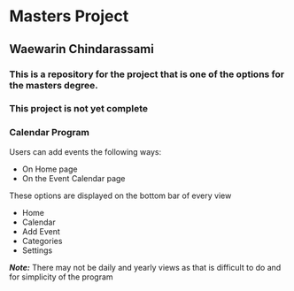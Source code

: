 # Masters Project

## Waewarin Chindarassami

### This is a repository for the project that is one of the options for the masters degree.
### This project is not yet complete

### Calendar Program

Users can add events the following ways:
* On Home page
* On the Event Calendar page

These options are displayed on the bottom bar of every view
* Home
* Calendar
* Add Event
* Categories
* Settings

***Note:*** There may not be daily and yearly views as that is difficult to do and for simplicity of the program
